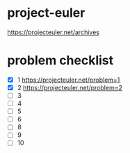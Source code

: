 # project-euler

https://projecteuler.net/archives

# problem checklist

- [x] 1 https://projecteuler.net/problem=1
- [x] 2 https://projecteuler.net/problem=2
- [ ] 3
- [ ] 4
- [ ] 5
- [ ] 6
- [ ] 8
- [ ] 9
- [ ] 10
